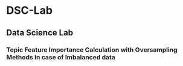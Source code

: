 # DSC-Lab
## Data Science Lab
### Topic Feature Importance Calculation with Oversampling Methods In case of Imbalanced data